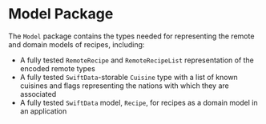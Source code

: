 # Model Package

The `Model` package contains the types needed for representing the remote and domain models of recipes, including:
* A fully tested `RemoteRecipe` and `RemoteRecipeList` representation of the encoded remote types
* A fully tested `SwiftData`-storable `Cuisine` type with a list of known cuisines and flags representing the nations with which they are associated
* A fully tested `SwiftData` model, `Recipe`, for recipes as a domain model in an application
